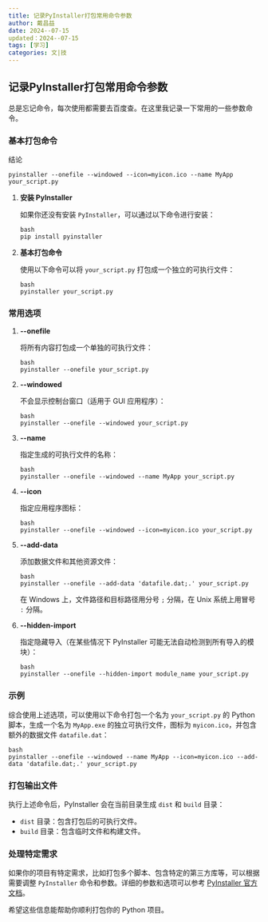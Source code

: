 ```yaml
---
title: 记录PyInstaller打包常用命令参数
author: 戴昌益
date: 2024--07-15
updated：2024--07-15
tags: [学习]
categories: 文|技
---
```


## 记录PyInstaller打包常用命令参数

总是忘记命令，每次使用都需要去百度查。在这里我记录一下常用的一些参数命令。

### 基本打包命令

结论

```
pyinstaller --onefile --windowed --icon=myicon.ico --name MyApp your_script.py
```



1. **安装 PyInstaller**

   如果你还没有安装 `PyInstaller`，可以通过以下命令进行安装：

   ```
   bash
   pip install pyinstaller
   ```
   
2. **基本打包命令**

   使用以下命令可以将 `your_script.py` 打包成一个独立的可执行文件：

   ```
   bash
   pyinstaller your_script.py
   ```

### 常用选项

1. **--onefile**

   将所有内容打包成一个单独的可执行文件：

   ```
   bash
   pyinstaller --onefile your_script.py
   ```
   
2. **--windowed**

   不会显示控制台窗口（适用于 GUI 应用程序）：

   ```
   bash
   pyinstaller --onefile --windowed your_script.py
   ```
   
3. **--name**

   指定生成的可执行文件的名称：

   ```
   bash
   pyinstaller --onefile --windowed --name MyApp your_script.py
   ```
   
4. **--icon**

   指定应用程序图标：

   ```
   bash
   pyinstaller --onefile --windowed --icon=myicon.ico your_script.py
   ```
   
5. **--add-data**

   添加数据文件和其他资源文件：

   ```
   bash
   pyinstaller --onefile --add-data 'datafile.dat;.' your_script.py
   ```
   
   在 Windows 上，文件路径和目标路径用分号 `;` 分隔，在 Unix 系统上用冒号 `:` 分隔。
   
6. **--hidden-import**

   指定隐藏导入（在某些情况下 PyInstaller 可能无法自动检测到所有导入的模块）：

   ```
   bash
   pyinstaller --onefile --hidden-import module_name your_script.py
   ```

### 示例

综合使用上述选项，可以使用以下命令打包一个名为 `your_script.py` 的 Python 脚本，生成一个名为 `MyApp.exe` 的独立可执行文件，图标为 `myicon.ico`，并包含额外的数据文件 `datafile.dat`：

```
bash
pyinstaller --onefile --windowed --name MyApp --icon=myicon.ico --add-data 'datafile.dat;.' your_script.py
```

### 打包输出文件

执行上述命令后，PyInstaller 会在当前目录生成 `dist` 和 `build` 目录：

- `dist` 目录：包含打包后的可执行文件。
- `build` 目录：包含临时文件和构建文件。

### 处理特定需求

如果你的项目有特定需求，比如打包多个脚本、包含特定的第三方库等，可以根据需要调整 `PyInstaller` 命令和参数。详细的参数和选项可以参考 [PyInstaller 官方文档](https://pyinstaller.readthedocs.io/en/stable/usage.html)。

希望这些信息能帮助你顺利打包你的 Python 项目。